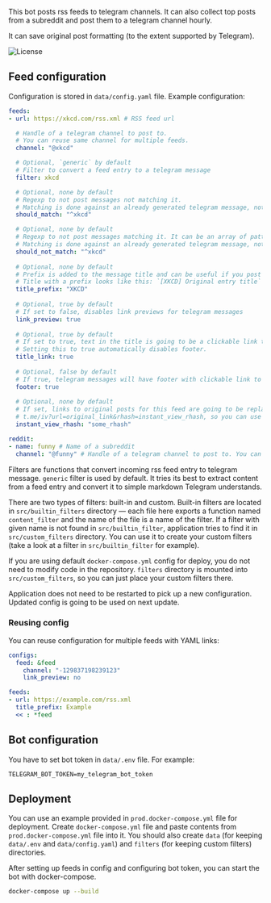 This bot posts rss feeds to telegram channels.
It can also collect top posts from a subreddit and post them to a telegram channel hourly.

It can save original post formatting (to the extent supported by Telegram).

![License](https://img.shields.io/badge/license-MIT-green?style=for-the-badge)

## Feed configuration

Configuration is stored in `data/config.yaml` file.
Example configuration:

```yaml
feeds:
- url: https://xkcd.com/rss.xml # RSS feed url

  # Handle of a telegram channel to post to.
  # You can reuse same channel for multiple feeds.
  channel: "@xkcd"

  # Optional, `generic` by default
  # Filter to convert a feed entry to a telegram message
  filter: xkcd

  # Optional, none by default
  # Regexp to not post messages not matching it.
  # Matching is done against an already generated telegram message, not source html provided in a feed entry.
  should_match: "^xkcd"

  # Optional, none by default
  # Regexp to not post messages matching it. It can be an array of patterns.
  # Matching is done against an already generated telegram message, not source html provided in a feed entry.
  should_not_match: "^xkcd"
  
  # Optional, none by default
  # Prefix is added to the message title and can be useful if you post multiple feeds to the same telegram channel
  # Title with a prefix looks like this: `[XKCD] Original entry title`
  title_prefix: "XKCD"
  
  # Optional, true by default
  # If set to false, disables link previews for telegram messages 
  link_preview: true
  
  # Optional, true by default
  # If set to true, text in the title is going to be a clickable link to an original post.
  # Setting this to true automatically disables footer.
  title_link: true
  
  # Optional, false by default
  # If true, telegram messages will have footer with clickable link to an original post
  footer: true
  
  # Optional, none by default
  # If set, links to original posts for this feed are going to be replaced with links to
  # t.me/iv?url=original_link&rhash=instant_view_rhash, so you can use your own instant view templates
  instant_view_rhash: "some_rhash"

reddit:
- name: funny # Name of a subreddit
  channel: "@funny" # Handle of a telegram channel to post to. You can reuse same channel for multiple subreddits.
```

Filters are functions that convert incoming rss feed entry to telegram message.
`generic` filter is used by default.
It tries its best to extract content from a feed entry and convert it to simple markdown Telegram understands.

There are two types of filters: built-in and custom.
Built-in filters are located in `src/builtin_filters` directory — each file here exports a function named `content_filter` and the name of the file is a name of the filter.
If a filter with given name is not found in `src/builtin_filter`, application tries to find it in `src/custom_filters` directory.
You can use it to create your custom filters (take a look at a filter in `src/builtin_filter` for example).

If you are using default `docker-compose.yml` config for deploy, you do not need to modify code in the repository.
`filters` directory is mounted into `src/custom_filters`, so you can just place your custom filters there.

Application does not need to be restarted to pick up a new configuration.
Updated config is going to be used on next update.

### Reusing config

You can reuse configuration for multiple feeds with YAML links:

```yaml
configs:
  feed: &feed
    channel: "-129837198239123"
    link_preview: no

feeds:
- url: https://example.com/rss.xml
  title_prefix: Example
  << : *feed
```

## Bot configuration

You have to set bot token in `data/.env` file.
For example:

```dotenv
TELEGRAM_BOT_TOKEN=my_telegram_bot_token
```

## Deployment

You can use an example provided in `prod.docker-compose.yml` file for deployment.
Create `docker-compose.yml` file and paste contents from `prod.docker-compose.yml` file into it.
You should also create `data` (for keeping `data/.env` and `data/config.yaml`) and `filters` (for keeping custom filters) directories. 

After setting up feeds in config and configuring bot token, you can start the bot with docker-compose.

```sh
docker-compose up --build
```
